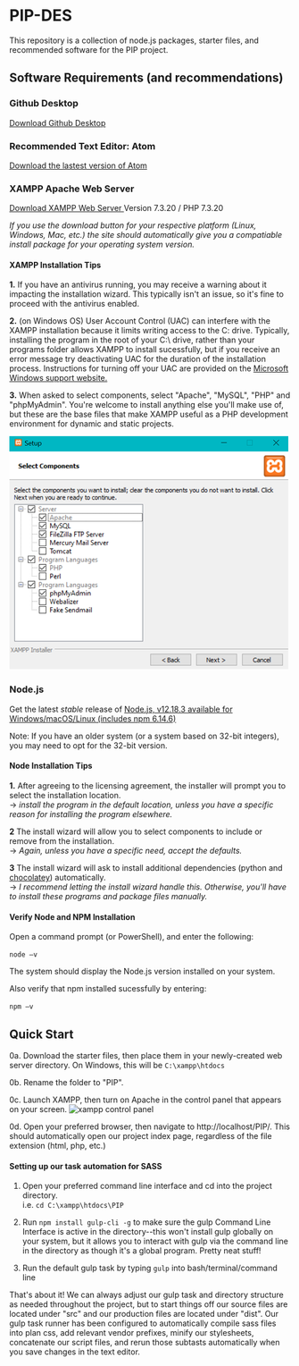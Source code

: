 # PIP-DES

This repository is a collection of node.js packages, starter files, and recommended software for the PIP project. 

## Software Requirements (and recommendations)

### Github Desktop
 <a href="https://desktop.github.com/"> Download Github Desktop</a>

### Recommended Text Editor: Atom 
<a href="https://atom.io/" target="_blank"> Download the lastest version of Atom</a>

### XAMPP Apache Web Server
<a href="https://www.apachefriends.org/download.html"> Download XAMPP Web Server </a> Version 7.3.20 / PHP 7.3.20 

*If you use the download button for your respective platform (Linux, Windows, Mac, etc.) the site should automatically give you a compatiable install package for your operating system version.*

#### XAMPP Installation Tips

**1.** If you have an antivirus running, you may receive a warning about it impacting the installation wizard. This typically isn't an issue, so it's fine to proceed with the antivirus enabled. 

**2.** (on Windows OS) User Account Control (UAC) can interfere with the XAMPP installation because it limits writing access to the C: drive. Typically, installing the program in the root of your C:\ drive, rather than your programs folder allows XAMPP to install sucessfully, but if you receive an error message try deactivating UAC for the duration of the installation process. Instructions for turning off your UAC are provided on the <a href="https://support.microsoft.com/en-us/help/17228/windows-protect-my-pc-from-viruses#">Microsoft Windows support website.</a>

**3.** When asked to select components, select "Apache", "MySQL", "PHP" and "phpMyAdmin". You're welcome to install anything else you'll make use of, but these are the base files that make XAMPP useful as a PHP development environment for dynamic and static projects. 

![xampp components to install](https://raw.githubusercontent.com/kfickle/images/34536f1bbf01ae2ea4d17a0d3634cd9df55b3514/xampp-components.PNG)

### Node.js
Get the latest *stable* release of <a href="https://nodejs.org/en/download/" target="_blank">Node.js, v12.18.3 available for Windows/macOS/Linux (includes npm 6.14.6) </a>

Note: If you have an older system (or a system based on 32-bit integers), you may need to opt for the 32-bit version.

#### Node Installation Tips

**1.** After agreeing to the licensing agreement, the installer will prompt you to select the installation location. 
 <br> -> *install the program in the default location, unless you have a specific reason for installing the program elsewhere.*

**2** The install wizard will allow you to select components to include or remove from the installation. 
  <br> -> *Again, unless you have a specific need, accept the defaults.*

**3** The install wizard will ask to install additional dependencies (python and <a href="https://chocolatey.org/packages/nodejs">chocolatey</a>) automatically.
 <br>  -> *I recommend letting the install wizard handle this. Otherwise, you'll have to install these programs and package files manually.*


#### Verify Node and NPM Installation
Open a command prompt (or PowerShell), and enter the following:

```node –v```

The system should display the Node.js version installed on your system. 

Also verify that npm installed sucessfully by entering:

```npm –v```

## Quick Start
0a. Download the starter files, then place them in your newly-created web server directory. On Windows, this will be ```C:\xampp\htdocs``` 

0b. Rename the folder to "PIP".

0c. Launch XAMPP, then turn on Apache in the control panel that appears on your screen.
![xampp control panel](https://raw.githubusercontent.com/kfickle/images/master/xampp%20cntrl.PNG)

0d. Open your preferred browser, then navigate to http://localhost/PIP/. This should automatically open our project index page, regardless of the file extension (html, php, etc.)

#### Setting up our task automation for SASS

1. Open your preferred command line interface and cd into the project directory. <br> i.e. ``` cd C:\xampp\htdocs\PIP ```

2. Run ```npm install gulp-cli -g``` to make sure the gulp Command Line Interface is active in the directory--this won't install gulp globally on your system, but it allows you to interact with gulp via the command line in the directory as though it's a global program. Pretty neat stuff!

3. Run the default gulp task by typing ```gulp``` into bash/terminal/command line <br> 

That's about it! We can always adjust our gulp task and directory structure as needed throughout the project, but to start things off our source files are located under "src" and our production files are located under "dist". Our gulp task runner has been configured to automatically compile sass files into plan css, add relevant vendor prefixes, minify our stylesheets, concatenate our script files, and rerun those subtasts automatically when you save changes in the text editor.


